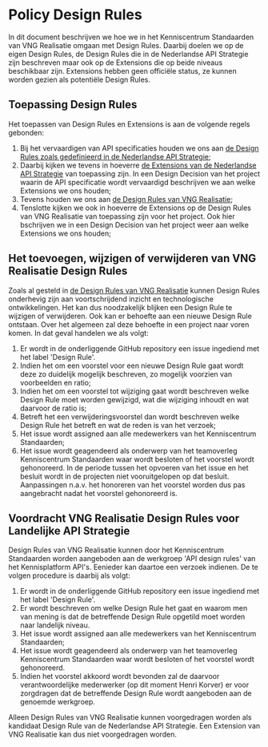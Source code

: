 # Policy Design Rules

In dit document beschrijven we hoe we in het Kenniscentrum Standaarden van VNG Realisatie omgaan met Design Rules. 
Daarbij doelen we op de eigen Design Rules, de Design Rules die in de Nederlandse API Strategie zijn beschreven maar ook op de Extensions die op beide niveaus beschikbaar zijn.
Extensions hebben geen officiële status, ze kunnen worden gezien als potentiële Design Rules.

## Toepassing Design Rules

Het toepassen van Design Rules en Extensions is aan de volgende regels gebonden:

1. Bij het vervaardigen van API specificaties houden we ons aan [de Design Rules zoals gedefinieerd in de Nederlandse API Strategie](https://docs.geostandaarden.nl/api/API-Designrules/);
2. Daarbij kijken we tevens in hoeverre [de Extensions van de Nederlandse API Strategie](https://docs.geostandaarden.nl/api/API-Strategie-ext/) van toepassing zijn. In een Design Decision van het project waarin de API specificatie wordt vervaardigd beschrijven we aan welke Extensions we ons houden;
3. Tevens houden we ons aan [de Design Rules van VNG Realisatie](https://github.com/VNG-Realisatie/API-Kennisbank/blob/master/Design%20rules/readme.md);
4. Tenslotte kijken we ook in hoeverre de Extensions op de Design Rules van VNG Realisatie van toepassing zijn voor het project. Ook hier bschrijven we in een Design Decision van het project weer aan welke Extensions we ons houden;

## Het toevoegen, wijzigen of verwijderen van VNG Realisatie Design Rules

Zoals al gesteld in [de Design Rules van VNG Realisatie](https://github.com/VNG-Realisatie/API-Kennisbank/blob/master/Design%20rules/readme.md) kunnen Design Rules onderhevig zijn aan voortschrijdend inzicht en technologische ontwikkelingen. 
Het kan dus noodzakelijk blijken een Design Rule te wijzigen of verwijderen. Ook kan er behoefte aan een nieuwe Design Rule ontstaan. Over het algemeen zal deze behoefte in een project naar voren komen. 
In dat geval handelen we als volgt:

1. Er wordt in de onderliggende GitHub repository een issue ingediend met het label 'Design Rule'. 
2. Indien het om een voorstel voor een nieuwe Design Rule gaat wordt deze zo duidelijk mogelijk beschreven, zo mogelijk voorzien van voorbeelden en ratio;
3. Indien het om een voorstel tot wijziging gaat wordt beschreven welke Design Rule moet worden gewijzigd, wat die wijziging inhoudt en wat daarvoor de ratio is;
4. Betreft het een verwijderingsvoorstel dan wordt beschreven welke Design Rule het betreft en wat de reden is van het verzoek;
5. Het issue wordt assigned aan alle medewerkers van het Kenniscentrum Standaarden;
6. Het issue wordt geagendeerd als onderwerp van het teamoverleg Kenniscentrum Standaarden waar wordt besloten of het voorstel wordt gehonoreerd. 
In de periode tussen het opvoeren van het issue en het besluit wordt in de projecten niet vooruitgelopen op dat besluit. 
Aanpassingen n.a.v. het honoreren van het voorstel worden dus pas aangebracht nadat het voorstel gehonoreerd is.

## Voordracht VNG Realisatie Design Rules voor Landelijke API Strategie

Design Rules van VNG Realisatie kunnen door het Kenniscentrum Standaarden worden aangeboden aan de werkgroep 'API design rules' van het Kennisplatform API's.
Eenieder kan daartoe een verzoek indienen. De te volgen procedure is daarbij als volgt:

1. Er wordt in de onderliggende GitHub repository een issue ingediend met het label 'Design Rule'.
2. Er wordt beschreven om welke Design Rule het gaat en waarom men van mening is dat de betreffende Design Rule opgetild moet worden naar landelijk niveau.
3. Het issue wordt assigned aan alle medewerkers van het Kenniscentrum Standaarden;
4. Het issue wordt geagendeerd als onderwerp van het teamoverleg Kenniscentrum Standaarden waar wordt besloten of het voorstel wordt gehonoreerd. 
5. Indien het voorstel akkoord wordt bevonden zal de daarvoor verantwoordelijke mederwerker (op dit moment Henri Korver) er voor zorgdragen dat de betreffende Design Rule wordt aangeboden aan de genoemde werkgroep.

Alleen Design Rules van VNG Realisatie kunnen voorgedragen worden als kandidaat Design Rule van de Nederlandse API Strategie. Een Extension van VNG Realisatie kan dus niet voorgedragen worden.

